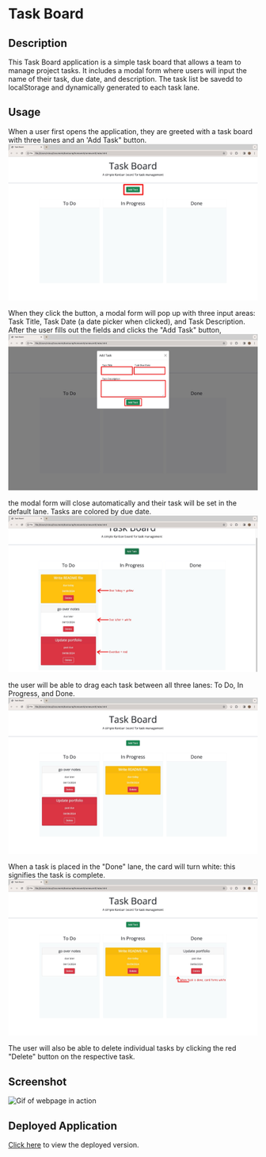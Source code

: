 # Task Board

## Description

This Task Board application is a simple task board that allows a team to manage project tasks. It includes a modal form where users will input the name of their task, due date, and description. The task list be savedd to localStorage and dynamically generated to each task lane.

## Usage

When a user first opens the application, they are greeted with a task board with three lanes and an 'Add Task" button.
![Screenshot of Add Task button highlighted](./assets/images/task-board1.jpg)

When they click the button, a modal form will pop up with three input areas: Task Title, Task Date (a date picker when clicked), and Task Description. After the user fills out the fields and clicks the "Add Task" button,
![Screenshot of modal form with inputs and button highlighted](./assets/images/task-board2.jpg)

the modal form will close automatically and their task will be set in the default lane. Tasks are colored by due date.
![Screenshot of different colored task cards w/ explanations](./assets/images/task-board3.jpg)

the user will be able to drag each task between all three lanes: To Do, In Progress, and Done.
![Screenshot of tasks in different lanes](./assets/images/task-board4.jpg)

When a task is placed in the "Done" lane, the card will turn white: this signifies the task is complete.
![Screenshot of red card turning white in "Done" lane](./assets/images/task-board5.jpg)

The user will also be able to delete individual tasks by clicking the red "Delete" button on the respective task.

## Screenshot

![Gif of webpage in action](./assets/images/task-board.gif)

## Deployed Application

[Click here](https://rvbouu.github.io/task-board/) to view the deployed version.